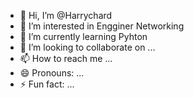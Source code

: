 - 👋 Hi, I’m @Harrychard
- 👀 I’m interested in Engginer Networking
- 🌱 I’m currently learning Pyhton
- 💞️ I’m looking to collaborate on ...
- 📫 How to reach me ...
- 😄 Pronouns: ...
- ⚡ Fun fact: ...

<!---
Harrychard/Harrychard is a ✨ special ✨ repository because its `README.md` (this file) appears on your GitHub profile.
You can click the Preview link to take a look at your changes.
--->
